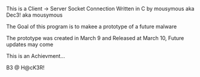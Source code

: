 
This is a Client -> Server Socket Connection Written in C by mousymous aka Dec3! aka mousymous

The Goal of this program is to makee a prototype of a future malware

The prototype was created in March 9 and Released at March 10, Future updates may come

This is an Achievment...

B3 @ H@cK3R!
